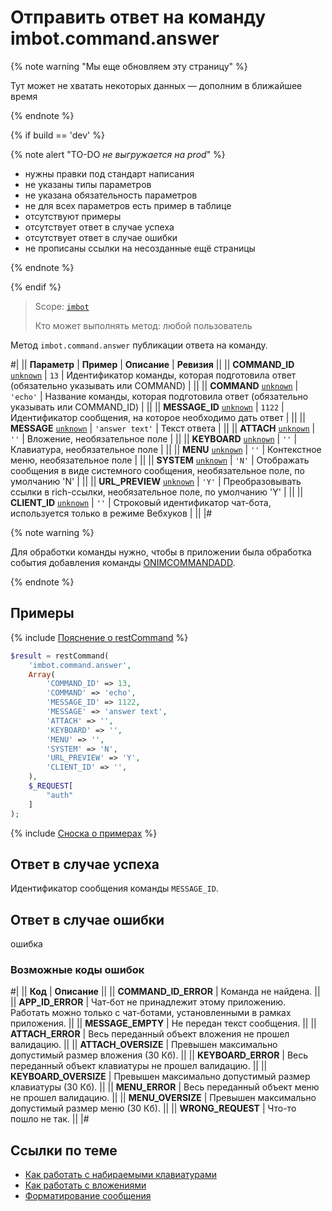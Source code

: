 # Отправить ответ на команду imbot.command.answer

{% note warning "Мы еще обновляем эту страницу" %}

Тут может не хватать некоторых данных — дополним в ближайшее время

{% endnote %}

{% if build == 'dev' %}

{% note alert "TO-DO _не выгружается на prod_" %}

- нужны правки под стандарт написания
- не указаны типы параметров
- не указана обязательность параметров
- не для всех параметров есть пример в таблице
- отсутствуют примеры
- отсутствует ответ в случае успеха
- отсутствует ответ в случае ошибки
- не прописаны ссылки на несозданные ещё страницы

{% endnote %}

{% endif %}

> Scope: [`imbot`](../../scopes/permissions.md)
>
> Кто может выполнять метод: любой пользователь

Метод `imbot.command.answer` публикации ответа на команду.

#|
|| **Параметр** | **Пример** | **Описание** | **Ревизия** ||
|| **COMMAND_ID**
[`unknown`](../../data-types.md) | `13` | Идентификатор команды, которая подготовила ответ (обязательно указывать или COMMAND) | ||
|| **COMMAND**
[`unknown`](../../data-types.md) | `'echo'` | Название команды, которая подготовила ответ (обязательно указывать или COMMAND_ID) | ||
|| **MESSAGE_ID**
[`unknown`](../../data-types.md) | `1122` | Идентификатор сообщения, на которое необходимо дать ответ | ||
|| **MESSAGE**
[`unknown`](../../data-types.md) | `'answer text'` | Текст ответа | ||
|| **ATTACH**
[`unknown`](../../data-types.md) | `''` | Вложение, необязательное поле | ||
|| **KEYBOARD**
[`unknown`](../../data-types.md) | `''` | Клавиатура, необязательное поле | ||
|| **MENU**
[`unknown`](../../data-types.md) | `''` | Контекстное меню, необязательное поле | ||
|| **SYSTEM**
[`unknown`](../../data-types.md) | `'N'` | Отображать сообщения в виде системного сообщения, необязательное поле, по умолчанию 'N' | ||
|| **URL_PREVIEW**
[`unknown`](../../data-types.md) | `'Y'` | Преобразовывать ссылки в rich-ссылки, необязательное поле, по умолчанию 'Y' | ||
|| **CLIENT_ID**
[`unknown`](../../data-types.md) | `''` | Строковый идентификатор чат-бота, используется только в режиме Вебхуков | ||
|#

{% note warning %}

Для обработки команды нужно, чтобы в приложении была обработка события добавления команды [ONIMCOMMANDADD](/learning/course/index.php?COURSE_ID=93&LESSON_ID=7881#onimcommandadd).

{% endnote %}

## Примеры

{% include [Пояснение о restCommand](../_includes/rest-command.md) %}

```php
$result = restCommand(
    'imbot.command.answer',
    Array(
        'COMMAND_ID' => 13,
        'COMMAND' => 'echo',
        'MESSAGE_ID' => 1122,
        'MESSAGE' => 'answer text',
        'ATTACH' => '',
        'KEYBOARD' => '',
        'MENU' => '',
        'SYSTEM' => 'N',
        'URL_PREVIEW' => 'Y',
        'CLIENT_ID' => '',
    ),
    $_REQUEST[
        "auth"
    ]
);
```

{% include [Сноска о примерах](../../../_includes/examples.md) %}

## Ответ в случае успеха

Идентификатор сообщения команды `MESSAGE_ID`.

## Ответ в случае ошибки

ошибка

### Возможные коды ошибок

#|
|| **Код** | **Описание** ||
|| **COMMAND_ID_ERROR** | Команда не найдена. ||
|| **APP_ID_ERROR** | Чат-бот не принадлежит этому приложению. Работать можно только с чат-ботами, установленными в рамках приложения. ||
|| **MESSAGE_EMPTY** | Не передан текст сообщения. ||
|| **ATTACH_ERROR** | Весь переданный объект вложения не прошел валидацию. ||
|| **ATTACH_OVERSIZE** | Превышен максимально допустимый размер вложения (30 Кб). ||
|| **KEYBOARD_ERROR** | Весь переданный объект клавиатуры не прошел валидацию. ||
|| **KEYBOARD_OVERSIZE** | Превышен максимально допустимый размер клавиатуры (30 Кб). ||
|| **MENU_ERROR** | Весь переданный объект меню не прошел валидацию. ||
|| **MENU_OVERSIZE** | Превышен максимально допустимый размер меню (30 Кб). ||
|| **WRONG_REQUEST** | Что-то пошло не так. ||
|#

## Ссылки по теме

- [Как работать с набираемыми клавиатурами](/learning/course/index.php?COURSE_ID=93&LESSON_ID=7683)
- [Как работать с вложениями](/learning/course/index.php?COURSE_ID=93&CHAPTER_ID=07681)
- [Форматирование сообщения](/learning/course/index.php?COURSE_ID=93&LESSON_ID=7679)
